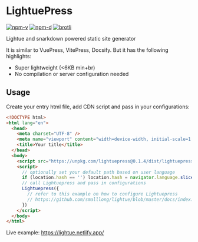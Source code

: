 # LightuePress

<a href="https://npmjs.com/package/lightuepress"><img src="https://img.shields.io/npm/v/lightuepress.svg" alt="npm-v"></a>
<a href="https://npmjs.com/package/lightuepress"><img src="https://img.shields.io/npm/dt/lightuepress.svg" alt="npm-d"></a>
<a href="https://bundlephobia.com/result?p=lightuepress"><img src="https://img.badgesize.io/https:/unpkg.com/lightuepress/dist/lightuepress.min.js?label=brotli&compression=brotli" alt="brotli"></a>

Lightue and snarkdown powered static site generator

It is similar to VuePress, VitePress, Docsify. But it has the following highlights:

- Super lightweight (<6KB min+br)
- No compilation or server configuration needed

## Usage

Create your entry html file, add CDN script and pass in your configurations:

```html
<!DOCTYPE html>
<html lang="en">
  <head>
    <meta charset="UTF-8" />
    <meta name="viewport" content="width=device-width, initial-scale=1.0" />
    <title>Your title</title>
  </head>
  <body>
    <script src="https://unpkg.com/lightuepress@0.1.4/dist/lightuepress.min.js"></script>
    <script>
      // optionally set your default path based on user language
      if (location.hash == '') location.hash = navigator.language.slice(0, 2) == 'zh' ? '#/zh/' : '#/'
      // call Lightuepress and pass in configurations
      Lightuepress({
        // refer to this example on how to configure Lightuepress
        // https://github.com/smalllong/lightue/blob/master/docs/index.html
      })
    </script>
  </body>
</html>
```

Live example: https://lightue.netlify.app/
